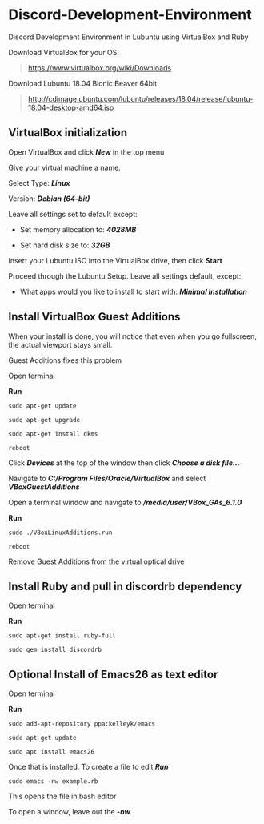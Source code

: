 # Discord-Development-Environment
Discord Development Environment in Lubuntu using VirtualBox and Ruby

Download VirtualBox for your OS. 

>https://www.virtualbox.org/wiki/Downloads

Download Lubuntu 18.04 Bionic Beaver 64bit
>http://cdimage.ubuntu.com/lubuntu/releases/18.04/release/lubuntu-18.04-desktop-amd64.iso

## VirtualBox initialization
Open VirtualBox and click ***New*** in the top menu

Give your virtual machine a name. 

  Select Type: ***Linux***

  Version: ***Debian (64-bit)***

Leave all settings set to default except:

* Set memory allocation to: ***4028MB***

* Set hard disk size to: ***32GB***

Insert your Lubuntu ISO into the VirtualBox drive, then click __Start__

Proceed through the Lubuntu Setup. Leave all settings default, except:
* What apps would you like to install to start with: ***Minimal Installation***

## Install VirtualBox Guest Additions
When your install is done, you will notice that even when you go fullscreen, the actual viewport stays small. 

Guest Additions fixes this problem

Open terminal

**Run**

```
sudo apt-get update
```

```
sudo apt-get upgrade
```

```
sudo apt-get install dkms
```

```
reboot
```

Click ***Devices*** at the top of the window then click ***Choose a disk file...***

Navigate to ***C:/Program Files/Oracle/VirtualBox*** and select ***VBoxGuestAdditions***

Open a terminal window and navigate to ***/media/user/VBox_GAs_6.1.0***

**Run**

```
sudo ./VBoxLinuxAdditions.run
```

```
reboot
```

Remove Guest Additions from the virtual optical drive

## Install Ruby and pull in discordrb dependency

Open terminal

**Run**

```
sudo apt-get install ruby-full
```

```
sudo gem install discordrb
```

## Optional Install of Emacs26 as text editor

Open terminal

**Run**

```
sudo add-apt-repository ppa:kelleyk/emacs
```

```
sudo apt-get update
```

```
sudo apt install emacs26
```

Once that is installed. To create a file to edit ***Run***

```
sudo emacs -nw example.rb
```
This opens the file in bash editor

To open a window, leave out the ***-nw***





